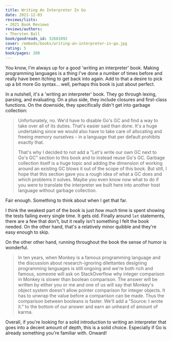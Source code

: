 ```yaml
---
title: Writing An Interpreter In Go
date: 2021-12-03
reviews/lists:
- 2021 Book Reviews
reviews/authors:
- Thorsten Ball
book/goodreads_id: 32681092
cover: /embeds/books/writing-an-interpreter-in-go.jpg
rating: 5
book/pages: 200
---
```

You know, I'm always up for a good 'writing an interpreter' book. Making programming languages is a thing I've done a number of times before and really have been itching to get back into again. Add to that a desire to pick up a bit more Go syntax... well, perhaps this book is just about perfect. 

In a nutshell, it's a 'writing an interpreter' book. They go through lexing, parsing, and evaluating. On a plus side, they include closures and first-class functions. On the downside, they specifically didn't get into garbage collection:

> Unfortunately, no. We'd have to disable Go's GC and find a way to take over all of its duties. That's easier said than done. It's a huge undertaking since we would also have to take care of allocating and freeing memory ourselves - in a language that per default prohibits exactly that.
> 
> That's why I decided to not add a "Let's write our own GC next to Go's GC" section to this book and to instead reuse Go's GC. Garbage collection itself is a huge topic and adding the dimension of working around an existing GC blows it out of the scope of this book. But still, I hope that this section gave you a rough idea of what a GC does and which problems it solves. Maybe you even know now what to do if you were to translate the interpreter we built here into another host language without garbage collection.

Fair enough. Something to think about when I get that far. 

I think the weakest part of the book is just *how much* time is spent showing the tests failing every single time. It gets old. Finally around `let` statements, there are a few that don't, but it really isn't something I felt the book needed. On the other hand, that's a relatively minor quibble and they're easy enough to skip. 

On the other other hand, running throughout the book the sense of humor is wonderful. 

> In ten years, when Monkey is a famous programming language and the discussion about research-ignoring dilettantes designing programming languages is still ongoing and we're both rich and famous, someone will ask on StackOverflow why integer comparison in Monkey is slower than boolean comparison. The answer will be written by either you or me and one of us will say that Monkey's object system doesn't allow pointer comparison for integer objects. It has to unwrap the value before a comparison can be made. Thus the comparison between booleans is faster. We'll add a "Source: I wrote it." to the bottom of our answer and earn an unheard of amount of karma. 

Overall, if you're looking for a solid introduction to writing an interpreter that goes into a decent amount of depth, this is a solid choice. Especially if Go is already something you're familiar with. Onward!